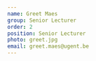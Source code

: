 ```yaml
---
name: Greet Maes
group: Senior Lecturer
order: 2
position: Senior Lecturer
photo: greet.jpg
email: greet.maes@ugent.be
---
```

